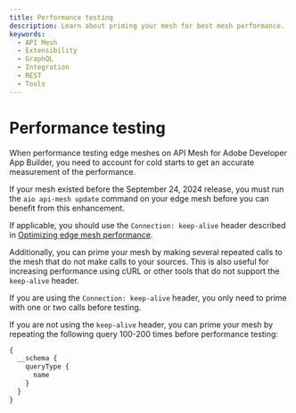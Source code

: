 ```yaml
---
title: Performance testing
description: Learn about priming your mesh for best mesh performance.
keywords:
  - API Mesh
  - Extensibility
  - GraphQL
  - Integration
  - REST
  - Tools
---
```


# Performance testing

When performance testing edge meshes on API Mesh for Adobe Developer App Builder, you need to account for cold starts to get an accurate measurement of the performance.

If your mesh existed before the September 24, 2024 release, you must run the `aio api-mesh update` command on your edge mesh before you can benefit from this enhancement.

If applicable, you should use the `Connection: keep-alive` header described in [Optimizing edge mesh performance](../basic/create-mesh.md#optimizing-edge-mesh-performance).

Additionally, you can prime your mesh by making several repeated calls to the mesh that do not make calls to your sources. This is also useful for increasing performance using cURL or other tools that do not support the `keep-alive` header.

<InlineAlert variant="info" slots="text"/>

If you are using the `Connection: keep-alive` header, you only need to prime with one or two calls before testing.

If you are not using the `keep-alive` header, you can prime your mesh by repeating the following query 100-200 times before performance testing:

```graphql
{
  __schema {
    queryType {
      name
    }
  }
}
```
